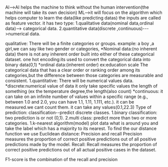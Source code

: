 Al-->AI helps the machine to think without the human intervention(the machine will take its own decision)
ML-->it will focus on the algorithm which helps computer to learn the data(like predicting datas)
the inputs are called as feature vector.
it has two type:
    1.qualitative data(nominal data,ordinal data)--> categorical data.
    2.quantitative data(discrete ,continuous)--->numerical data.

qualitative:
There will be a finite categories or groups.
   	example: a boy ,a girl,we can say like two gender or categories,
    		*Nominal data:(no inherent data)
        	  there is not any inherent order built into either of these categorical dataset.
        	  one hot encoding:its used to convert the categorical data into binary data(0,1)
   		*ordinal data:(inherent order)
		  ex:education scale
		  The categorical data that has a clear order or ranking order among its categories,but the difference between those categories are measurable and consistent.
1.quantitative:
There will be numerical values data.
	*discrete:numerical value of data 
	  it only take specific values
	  the length of something (ex the temperature degree,the length(also count)
	*continuous:
	  it can take on an infinite number of values within a specific range (e.g., between 1.0 and 2.0, you can have 1.1, 1.11, 1.111, etc.).
	  it can be measured.we cant count them.
	  it can take any values(0.1,22.3)
Type of prediction:
classification--predict discrete classes.
1.binary classification:
  two prediction is or not (0,1).
2.multi class: 
  predict more than two or more categories.
1.k-nearest algorithm(model)
 plot data what is around you and take the label which has a majority to its nearest.
To find the our distance function we use Euclidean distance:
Precision and recall
Precision measures the proportion of correct positive predictions out of all positive predictions made by the model.
Recall:
Recall measures the proportion of correct positive predictions out of all actual positive cases in the dataset.

F1-score is the combination of the recall and precision


